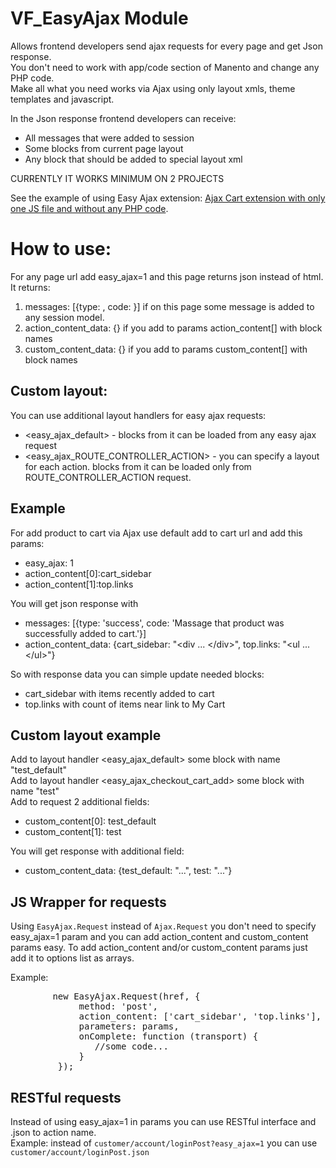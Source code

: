 # VF_EasyAjax Module

Allows frontend developers send ajax requests for every page and get Json response.  
You don't need to work with app/code section of Manento and change any PHP code.  
Make all what you need works via Ajax using only layout xmls, theme templates and javascript.  

In the Json response frontend developers can receive:
* All messages that were added to session
* Some blocks from current page layout
* Any block that should be added to special layout xml

CURRENTLY IT WORKS MINIMUM ON 2 PROJECTS  
  
See the example of using Easy Ajax extension: [Ajax Cart extension with only one JS file and without any PHP code](https://github.com/hws47a/VF_AjaxCart).

# How to use:  
  
For any page url add easy_ajax=1 and this page returns json instead of html.  
It returns:  
1. messages: [{type: , code: }] if on this page some message is added to any session model.  
2. action_content_data: {} if you add to params action_content[] with block names  
3. custom_content_data: {} if you add to params custom_content[] with block names

## Custom layout:
You can use additional layout handlers for easy ajax requests:
* \<easy_ajax_default> - blocks from it can be loaded from any easy ajax request
* \<easy_ajax_ROUTE_CONTROLLER_ACTION> - you can specify a layout for each action. blocks from it can be loaded only from ROUTE_CONTROLLER_ACTION request.
  
## Example  
  
For add product to cart via Ajax use default add to cart url and add this params:  
* easy_ajax: 1  
* action_content[0]:cart_sidebar  
* action_content[1]:top.links  

You will get json response with 
* messages: [{type: 'success', code: 'Massage that product was successfully added to cart.'}]  
* action_content_data: {cart_sidebar: "\<div ... \</div>", top.links: "\<ul ... \</ul>"}  
  
So with response data you can simple update needed blocks: 
* cart_sidebar with items recently added to cart
* top.links with count of items near link to My Cart

## Custom layout example

Add to layout handler \<easy_ajax_default> some block with name "test_default"  
Add to layout handler \<easy_ajax_checkout_cart_add> some block with name "test"  
Add to request 2 additional fields:  
* custom_content[0]: test_default
* custom_content[1]: test

You will get response with additional field:
* custom_content_data: {test_default: "...", test: "..."}

## JS Wrapper for requests

Using `EasyAjax.Request` instead of `Ajax.Request` you don't need to specify easy_ajax=1 param and you can add action_content and custom_content params easy.
To add action_content and/or custom_content params just add it to options list as arrays.  

Example:
<pre>        new EasyAjax.Request(href, {
             method: 'post',
             action_content: ['cart_sidebar', 'top.links'],
             parameters: params,
             onComplete: function (transport) {
                //some code...
             }
         });
</pre>

## RESTful requests  
  
Instead of using easy_ajax=1 in params you can use RESTful interface and .json to action name.  
Example: instead of `customer/account/loginPost?easy_ajax=1` you can use `customer/account/loginPost.json`
